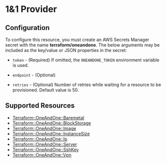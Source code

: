 # 1&1 Provider

## Configuration

To configure this resource, you must create an AWS Secrets Manager secret with the name **terraform/oneandone**. The below arguments may be included as the key/value or JSON properties in the secret:

* `token` - (Required) If omitted, the `ONEANDONE_TOKEN` environment variable is used.

* `endpoint` - (Optional)

* `retries` - (Optional) Number of retries while waiting for a resource to be provisioned. Default value is 50.


## Supported Resources

* [Terraform::OneAndOne::Baremetal](docs/providers/oneandone/Baremetal.md)
* [Terraform::OneAndOne::BlockStorage](docs/providers/oneandone/BlockStorage.md)
* [Terraform::OneAndOne::Image](docs/providers/oneandone/Image.md)
* [Terraform::OneAndOne::InstanceSize](docs/providers/oneandone/InstanceSize.md)
* [Terraform::OneAndOne::Ip](docs/providers/oneandone/Ip.md)
* [Terraform::OneAndOne::Server](docs/providers/oneandone/Server.md)
* [Terraform::OneAndOne::SshKey](docs/providers/oneandone/SshKey.md)
* [Terraform::OneAndOne::Vpn](docs/providers/oneandone/Vpn.md)